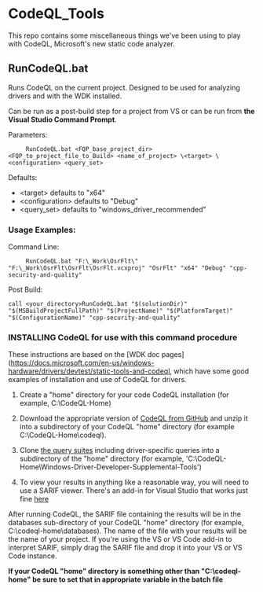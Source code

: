 # CodeQL_Tools

This repo contains some miscellaneous things we've been using to play with CodeQL, Microsoft's new static code analyzer.  

## RunCodeQL.bat

Runs CodeQL on the current project. Designed to be used for analyzing drivers and with the WDK installed.

Can be run as a post-build step for a project from VS or can be run from **the Visual Studio Command Prompt**.

Parameters:

```
     RunCodeQL.bat <FQP_base_project_dir> <FQP_to_project_file_to_Build> <name_of_project> \<target> \<configuration> <query_set>
```

Defaults:

- \<target> defaults to "x64"
- \<configuration> defaults to "Debug"
- \<query_set> defaults to "windows_driver_recommended"

### Usage Examples:

Command Line:
    
```
     RunCodeQL.bat "F:\_Work\OsrFlt\" "F:\_Work\OsrFlt\OsrFlt\OsrFlt.vcxproj" "OsrFlt" "x64" "Debug" "cpp-security-and-quality"
```

Post Build:
     
```
call <your_directory>RunCodeQL.bat "$(solutionDir)" "$(MSBuildProjectFullPath)" "$(ProjectName)" "$(PlatformTarget)" "$(ConfigurationName)" "cpp-security-and-quality"
```

### INSTALLING CodeQL for use with this command procedure 
These instructions are based on the [WDK doc pages](https://docs.microsoft.com/en-us/windows-hardware/drivers/devtest/static-tools-and-codeql, which have some good examples of installation and use of CodeQL for drivers.

1) Create a "home" directory for your code CodeQL installation (for example,
C:\CodeQL-Home)

2) Download the appropriate version of [CodeQL from GitHub](https://github.com/github/codeql-cli-binaries/releases/) and unzip it into
a subdirectory of your CodeQL "home" directory (for example C:\CodeQL-Home\codeql).

3) Clone [the query suites](https://github.com/microsoft/Windows-Driver-Developer-Supplemental-Tools.git) including driver-specific queries into a subdirectory of the "home" directory (for example,  'C:\CodeQL-Home\Windows-Driver-Developer-Supplemental-Tools')

4) To view your results in anything like a reasonable way, you will need to
use a SARIF viewer.  There's an add-in for Visual Studio that works just
fine [here](https://marketplace.visualstudio.com/items?itemName=WDGIS.MicrosoftSarifViewer)

After running CodeQL, the SARIF file containing the results will be in the 
databases sub-directory of your CodeQL "home" directory (for example,
C:\codeql-home\databases\).  The name of the file with your results will be the name of your project.
If you're using the VS or VS Code add-in to interpret SARIF, simply drag the SARIF file and drop it
into your VS or VS Code instance.

**If your CodeQL "home" directory is something other than "C:\codeql-home" be sure to
set that in appropriate variable in the batch file**

